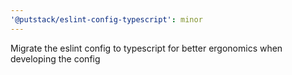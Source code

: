 ```yaml
---
'@putstack/eslint-config-typescript': minor
---
```


Migrate the eslint config to typescript for better ergonomics when developing the config
